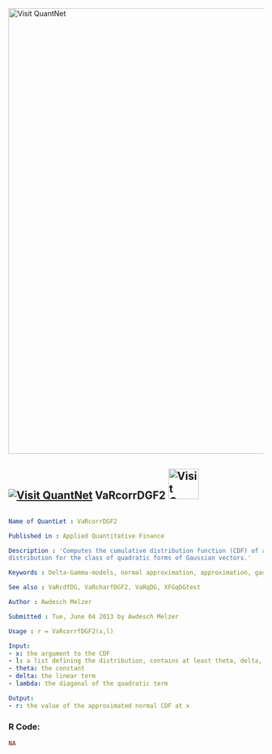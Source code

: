 
[<img src="https://github.com/QuantLet/Styleguide-and-FAQ/blob/master/pictures/banner.png" width="880" alt="Visit QuantNet">](http://quantlet.de/index.php?p=info)

## [<img src="https://github.com/QuantLet/Styleguide-and-Validation-procedure/blob/master/pictures/qloqo.png" alt="Visit QuantNet">](http://quantlet.de/) **VaRcorrDGF2** [<img src="https://github.com/QuantLet/Styleguide-and-Validation-procedure/blob/master/pictures/QN2.png" width="60" alt="Visit QuantNet 2.0">](http://quantlet.de/d3/ia)

```yaml

Name of QuantLet : VaRcorrDGF2

Published in : Applied Quantitative Finance

Description : 'Computes the cumulative distribution function (CDF) of an approximated normal
distribution for the class of quadratic forms of Gaussian vectors.'

Keywords : Delta-Gamma-models, normal approximation, approximation, gaussian, cdf, normal

See also : VaRcdfDG, VaRcharfDGF2, VaRqDG, XFGqDGtest

Author : Awdesch Melzer

Submitted : Tue, June 04 2013 by Awdesch Melzer

Usage : r = VaRcorrfDGF2(x,l)

Input: 
- x: the argument to the CDF
- l: a list defining the distribution, contains at least theta, delta, lambda
- theta: the constant
- delta: the linear term
- lambda: the diagonal of the quadratic term

Output: 
- r: the value of the approximated normal CDF at x

```


### R Code:
```r
NA
```
